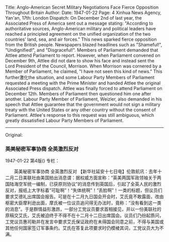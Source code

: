 Title: Anglo-American Secret Military Negotiations Face Fierce Opposition Throughout Britain
Author:
Date: 1947-01-22
Page: 4
Xinhua News Agency, Yan'an, 17th: London Dispatch: On December 2nd of last year, the Associated Press of America sent out a message stating: "According to authoritative sources, Anglo-American military and political leaders have reached a principled agreement on the unified organization of the two countries' land, sea, and air forces." This news sparked fierce opposition from the British people. Newspapers blazed headlines such as "Shameful!", "Undignified!", and "Disgraceful!". Members of Parliament demanded that Attlee attend Parliament to report. However, when Parliament convened on December 9th, Attlee did not dare to show his face and instead sent the Lord President of the Council, Morrison. When Morrison was cornered by a Member of Parliament, he claimed, "I have not seen this kind of news." This further激化the situation, and some Labour Party Members of Parliament requested a meeting with the Prime Minister and handed Attlee the original Associated Press dispatch. Attlee was finally forced to attend Parliament on December 12th. Members of Parliament then questioned him one after another. Labour Party Member of Parliament, Weizler, also demanded in his speech that Attlee guarantee that the government would not sign a military treaty with the United States or any other country without the consent of Parliament. Attlee's response to this request was still ambiguous, which greatly dissatisfied Labour Party Members of Parliament.



<hr /> 

Original: 


### 英美秘密军事协商  全英激烈反对

1947-01-22
第4版()
专栏：

　　英美秘密军事协商
    全英激烈反对
    【新华社延安十七日电】伦敦航讯：去年十二月二日美联社由美国拍出消息谓：据权威方面宣称：“英美两国军政领袖关于两国陆海空军统一编制，已获原则协议”的消息传到英国后，引起了全英人民的激烈反对，报纸上大字标着“可耻啊”！“失体统啊”！“丢脸啊”！一类的标题，但议员们要求艾德礼出席国会报告。可是在十二月九日国会开会时，艾氏竟不敢露面，改由枢密大臣摩利逊出面，摩氏被一位议员追问得无办法时，竟称：“没有看到这一类的消息”。于是群情益形激昂，一部分工党议员要求首相接见，并以一份美联社的原稿交艾氏，艾氏被迫终于不得不在十二月十二日出席国会。议员们乃纷起质问，工党议员惠司勒并在发言中要求艾氏保证政府在未得国会同意之前，不得与美国或其他任何国家签订军事条约。艾氏在答复此项要求时仍模棱其词，工党议员大为不满。

